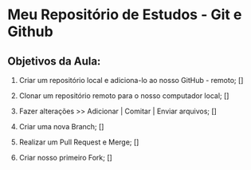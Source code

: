 # Meu Repositório de Estudos - Git e Github

## Objetivos da Aula:

1. Criar um repositório local e adiciona-lo ao nosso GitHub - remoto; []

2. Clonar um repositório remoto para o nosso computador local; []

3. Fazer alterações >> Adicionar | Comitar | Enviar arquivos; []

4. Criar uma nova Branch; []

5. Realizar um Pull Request e Merge; []

6. Criar nosso primeiro Fork; []